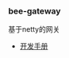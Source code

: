 ### bee-gateway



基于netty的网关

* [开发手册](https://github.com/xhrg-product/bee/blob/main/docs/%E5%BC%80%E5%8F%91%E6%89%8B%E5%86%8C.md)